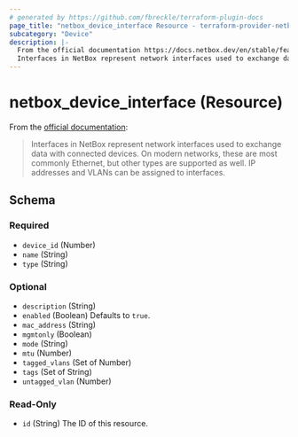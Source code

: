 ```yaml
---
# generated by https://github.com/fbreckle/terraform-plugin-docs
page_title: "netbox_device_interface Resource - terraform-provider-netbox"
subcategory: "Device"
description: |-
  From the official documentation https://docs.netbox.dev/en/stable/features/device/#interface:
  Interfaces in NetBox represent network interfaces used to exchange data with connected devices. On modern networks, these are most commonly Ethernet, but other types are supported as well. IP addresses and VLANs can be assigned to interfaces.
---
```


# netbox_device_interface (Resource)

From the [official documentation](https://docs.netbox.dev/en/stable/features/device/#interface):

> Interfaces in NetBox represent network interfaces used to exchange data with connected devices. On modern networks, these are most commonly Ethernet, but other types are supported as well. IP addresses and VLANs can be assigned to interfaces.



<!-- schema generated by tfplugindocs -->
## Schema

### Required

- `device_id` (Number)
- `name` (String)
- `type` (String)

### Optional

- `description` (String)
- `enabled` (Boolean) Defaults to `true`.
- `mac_address` (String)
- `mgmtonly` (Boolean)
- `mode` (String)
- `mtu` (Number)
- `tagged_vlans` (Set of Number)
- `tags` (Set of String)
- `untagged_vlan` (Number)

### Read-Only

- `id` (String) The ID of this resource.


